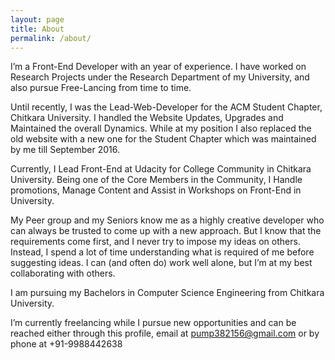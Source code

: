 ```yaml
---
layout: page
title: About
permalink: /about/
---
```


I’m a Front-End Developer with an year of experience. I have worked on Research Projects under the Research Department of my University, and also pursue Free-Lancing from time to time.

Until recently, I was the Lead-Web-Developer for the ACM Student Chapter, Chitkara University. I handled the Website Updates, Upgrades and Maintained the overall Dynamics. While at my position I also replaced the old website with a new one for the Student Chapter which was maintained by me till September 2016.

Currently, I Lead Front-End at Udacity for College Community in Chitkara University. Being one of the Core Members in the Community, I Handle promotions, Manage Content and Assist in Workshops on Front-End in University.

My Peer group and my Seniors know me as a highly creative developer who can always be trusted to come up with a new approach. But I know that the requirements come first, and I never try to impose my ideas on others. Instead, I spend a lot of time understanding what is required of me before suggesting ideas. I can (and often do) work well alone, but I’m at my best collaborating with others.

I am pursuing my Bachelors in Computer Science Engineering from Chitkara University.

I’m currently freelancing while I pursue new opportunities and can be reached either through this profile, email at pump382156@gmail.com or by phone at +91-9988442638
